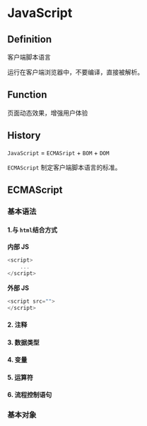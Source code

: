 # JavaScript

## Definition

客户端脚本语言

运行在客户端浏览器中，不要编译，直接被解析。

## Function

页面动态效果，增强用户体验

## History

`JavaScript` = `ECMASript` + `BOM` + `DOM`

`ECMAScript` 制定客户端脚本语言的标准。

## ECMAScript

### 基本语法

#### 1.与 `html`结合方式

**内部 JS**

```javascript
<script>
	...
</script>
```

**外部 JS**

```javascript
<script src="">
</script>
```













#### 2. 注释









#### 3. 数据类型











#### 4. 变量











#### 5. 运算符











#### 6. 流程控制语句











### 基本对象

